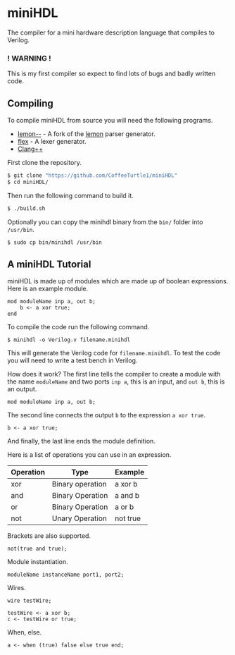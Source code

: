 # miniHDL
The compiler for a mini hardware description language that compiles to Verilog.

### ! WARNING !
This is my first compiler so expect to find lots of bugs and badly written code.

## Compiling
To compile miniHDL from source you will need the following programs.
- [lemon--](https://github.com/ksherlock/lemonxx) - A fork of the [lemon](https://www.hwaci.com/sw/lemon/) parser generator.
- [flex](https://github.com/westes/flex) - A lexer generator.
- [Clang++](https://clang.llvm.org/)

First clone the repository.
```bash
$ git clone "https://github.com/CoffeeTurtle1/miniHDL"
$ cd miniHDL/
```

Then run the following command to build it.
```bash
$ ./build.sh
```

Optionally you can copy the minihdl binary from the `bin/` folder into
`/usr/bin`.
```bash
$ sudo cp bin/minihdl /usr/bin
```

## A miniHDL Tutorial
miniHDL is made up of modules which are made up of boolean expressions. Here is
an example module.
```
mod moduleName inp a, out b;
    b <- a xor true;
end
```
To compile the code run the following command.
```
$ minihdl -o Verilog.v filename.minihdl
```
This will generate the Verilog code for `filename.minihdl`. To test the code
you will need to write a test bench in Verilog.

How does it work? The first line tells the compiler to create a module with the
name `moduleName` and two ports `inp a`, this is an input, and `out b`, this is
an output.
```
mod moduleName inp a, out b;
```
The second line connects the output `b` to the expression `a xor true`.
```
b <- a xor true;
```
And finally, the last line ends the module definition.

Here is a list of operations you can use in an expression.

| Operation | Type             | Example  |
|-----------|------------------|----------|
| xor       | Binary operation | a xor b  |
| and       | Binary Operation | a and b  |
| or        | Binary Operation | a or b   |
| not       | Unary Operation  | not true |

Brackets are also supported.
```
not(true and true);
```

Module instantiation.
```
moduleName instanceName port1, port2;
```

Wires.
```
wire testWire;

testWire <- a xor b;
c <- testWire or true;
```
When, else.
```
a <- when (true) false else true end;
```
